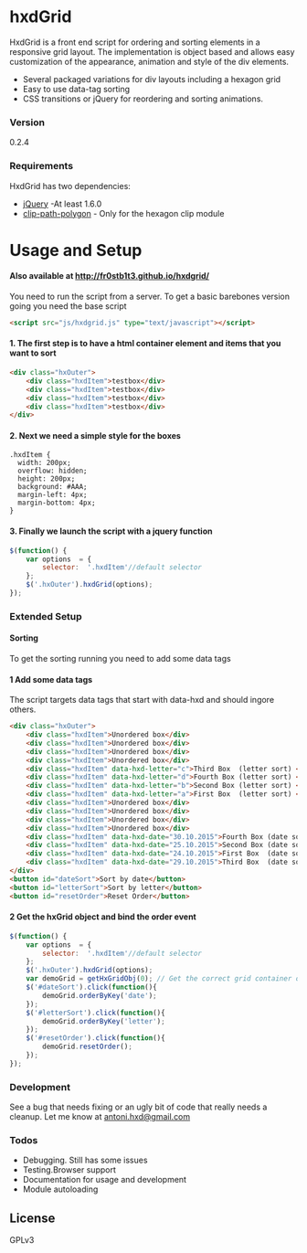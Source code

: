 # hxdGrid 

HxdGrid is a front end script for ordering and sorting elements in a responsive grid layout. The implementation is object based and allows easy customization of the appearance, animation and style of the div elements.

  - Several packaged variations for div layouts including a hexagon grid
  - Easy to use data-tag sorting
  - CSS transitions or jQuery for reordering and sorting animations.


### Version
0.2.4

### Requirements

HxdGrid has two dependencies:

* [jQuery] -At least 1.6.0
* [clip-path-polygon] - Only for the hexagon clip module


# Usage and Setup 
#### Also available at http://fr0stb1t3.github.io/hxdgrid/

You need to run the script from a server. To get a basic barebones version going you need the base script
```html
<script src="js/hxdgrid.js" type="text/javascript"></script>
```

#### 1. The first step is to have a html container element and items that you want to sort
```html
<div class="hxOuter">
    <div class="hxdItem">testbox</div>
	<div class="hxdItem">testbox</div>
	<div class="hxdItem">testbox</div>
	<div class="hxdItem">testbox</div>
</div>
```
#### 2. Next we need a simple style for the boxes
```style
.hxdItem {
  width: 200px;
  overflow: hidden;
  height: 200px;
  background: #AAA;
  margin-left: 4px;
  margin-bottom: 4px;
}
```
#### 3. Finally we launch the script with a jquery function
```javascript
$(function() {
	var options  = {
		selector:  '.hxdItem'//default selector
	};
	$('.hxOuter').hxdGrid(options);
});
```

### Extended Setup
#### Sorting
To get the sorting running you  need to add some data tags
#### 1 Add some data tags
The script targets data tags that start with data-hxd and should ingore others.
```html
<div class="hxOuter">
	<div class="hxdItem">Unordered box</div>
	<div class="hxdItem">Unordered box</div>
	<div class="hxdItem">Unordered box</div>
	<div class="hxdItem">Unordered box</div>
	<div class="hxdItem" data-hxd-letter="c">Third Box  (letter sort) </div>
	<div class="hxdItem" data-hxd-letter="d">Fourth Box (letter sort) </div>
	<div class="hxdItem" data-hxd-letter="b">Second Box (letter sort) </div>
	<div class="hxdItem" data-hxd-letter="a">First Box  (letter sort) </div>
	<div class="hxdItem">Unordered box</div>
	<div class="hxdItem">Unordered box</div>
	<div class="hxdItem">Unordered box</div>
	<div class="hxdItem">Unordered box</div>
	<div class="hxdItem" data-hxd-date="30.10.2015">Fourth Box (date sort) </div>
	<div class="hxdItem" data-hxd-date="25.10.2015">Second Box (date sort) </div>
	<div class="hxdItem" data-hxd-date="24.10.2015">First Box  (date sort) </div>
	<div class="hxdItem" data-hxd-date="29.10.2015">Third Box  (date sort) </div>
</div>
<button id="dateSort">Sort by date</button>
<button id="letterSort">Sort by letter</button>
<button id="resetOrder">Reset Order</button>
```
#### 2 Get the hxGrid object and bind the order event

```javascript
$(function() {
	var options  = {
		selector:  '.hxdItem'//default selector
	};
	$('.hxOuter').hxdGrid(options);
	var demoGrid = getHxGridObj(0); // Get the correct grid container object
	$('#dateSort').click(function(){
	    demoGrid.orderByKey('date');
	});
	$('#letterSort').click(function(){
		demoGrid.orderByKey('letter');
	});
	$('#resetOrder').click(function(){
		demoGrid.resetOrder();
	});
});

```
### Development

See a bug that needs fixing or an ugly bit of code that really needs a cleanup. Let me know at antoni.hxd@gmail.com


### Todos

 - Debugging. Still has some issues
 - Testing.Browser support 
 - Documentation for usage and development
 - Module autoloading

License
----

GPLv3

   
   [jQuery]: <http://jquery.com>
   [clip-path-polygon]: <https://github.com/andrusieczko/clip-path-polygon>
  